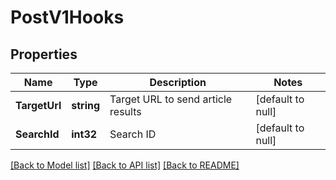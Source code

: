 # PostV1Hooks

## Properties
Name | Type | Description | Notes
------------ | ------------- | ------------- | -------------
**TargetUrl** | **string** | Target URL to send article results | [default to null]
**SearchId** | **int32** | Search ID | [default to null]

[[Back to Model list]](../README.md#documentation-for-models) [[Back to API list]](../README.md#documentation-for-api-endpoints) [[Back to README]](../README.md)


